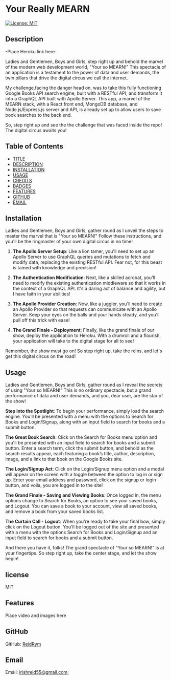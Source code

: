 # Your Really MEARN

[![License: MIT](https://img.shields.io/badge/License-MIT-yellow.svg)](https://opensource.org/licenses/MIT)

## Description

-Place Heroku link here-

Ladies and Gentlemen, Boys and Girls, step right up and behold the marvel of the modern web development world, "Your so MEARN!" This spectacle of an application is a testament to the power of data and user demands, the twin pillars that drive the digital circus we call the internet.

My challenge,facing the danger head on, was to take this fully functioning Google Books API search engine, built with a RESTful API, and transform it into a GraphQL API built with Apollo Server. This app, a marvel of the MEARN stack, with a React front end, MongoDB database, and Node.js/Express.js server and API, is already set up to allow users to save book searches to the back end.

So, step right up and see the the challenge that was faced inside the repo! The digital circus awaits you!

## Table of Contents

* [TITLE](#title)
* [DESCRIPTION](#description)
* [INSTALLATION](#installation)
* [USAGE](#usage)
* [CREDITS](#credits)
* [BADGES](#badges)
* [FEATURES](#features)
* [GITHUB](#github)
* [EMAIL](#email)

## Installation

Ladies and Gentlemen, Boys and Girls, gather round as I unveil the steps to master the marvel that is "Your so MEARN!" Follow these instructions, and you'll be the ringmaster of your own digital circus in no time!

1. **The Apollo Server Setup**: Like a lion tamer, you'll need to set up an Apollo Server to use GraphQL queries and mutations to fetch and modify data, replacing the existing RESTful API. Fear not, for this beast is tamed with knowledge and precision!

2. **The Authentication Modification**: Next, like a skilled acrobat, you'll need to modify the existing authentication middleware so that it works in the context of a GraphQL API. It's a daring act of balance and agility, but I have faith in your abilities!

3. **The Apollo Provider Creation**: Now, like a juggler, you'll need to create an Apollo Provider so that requests can communicate with an Apollo Server. Keep your eyes on the balls and your hands steady, and you'll pull off this trick with ease!

4. **The Grand Finale - Deployment**: Finally, like the grand finale of our show, deploy the application to Heroku. With a drumroll and a flourish, your application will take to the digital stage for all to see!

Remember, the show must go on! So step right up, take the reins, and let's get this digital circus on the road!

## Usage

Ladies and Gentlemen, Boys and Girls, gather round as I reveal the secrets of using "Your so MEARN!" This is no ordinary spectacle, but a grand performance of data and user demands, and you, dear user, are the star of the show!

**Step into the Spotlight**: To begin your performance, simply load the search engine. You'll be presented with a menu with the options to Search for Books and Login/Signup, along with an input field to search for books and a submit button. 

**The Great Book Search**: Click on the Search for Books menu option and you'll be presented with an input field to search for books and a submit button. Enter a search term, click the submit button, and behold as the search results appear, each featuring a book’s title, author, description, image, and a link to that book on the Google Books site.

**The Login/Signup Act**: Click on the Login/Signup menu option and a modal will appear on the screen with a toggle between the option to log in or sign up. Enter your email address and password, click on the signup or login button, and voila, you are logged in to the site!

**The Grand Finale - Saving and Viewing Books**: Once logged in, the menu options change to Search for Books, an option to see your saved books, and Logout. You can save a book to your account, view all saved books, and remove a book from your saved books list.

**The Curtain Call - Logout**: When you're ready to take your final bow, simply click on the Logout button. You'll be logged out of the site and presented with a menu with the options Search for Books and Login/Signup and an input field to search for books and a submit button.

And there you have it, folks! The grand spectacle of "Your so MEARN!" is at your fingertips. So step right up, take the center stage, and let the show begin!

## license
MIT


## Features  
Place video and images here

## GitHub
GitHub: [ReidRym](https://github.com/ReidRym)


## Email
Email: [irishreid55@gmail.com](mailto:irishreid55@gmail.com);










